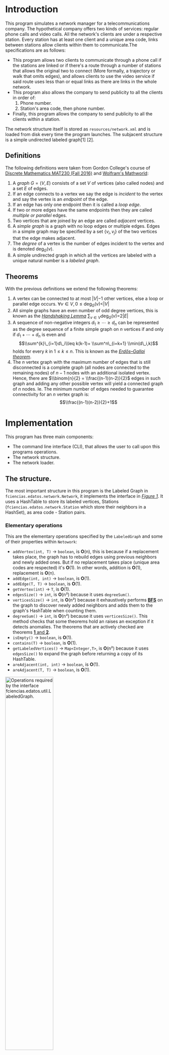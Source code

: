 Introduction
============

This program simulates a network manager for a telecommunications company. The hypothetical company offers two kinds of services: regular phone calls and video calls. All the network's clients are under a respective station. Every station has at least one client and a unique area code, links between stations allow clients within them to communicate.The specifications are as follows:

-   This program allows two clients to communicate through a phone call if the stations are linked or if there's a route through a number of stations that allows the original two to connect (More formally, a trajectory or walk that omits edges), and allows clients to use the video service if said route uses less than or equal links as there are links in the whole network.
-   This program also allows the company to send publicity to all the clients in order of:
    1.  Phone number.
    2.  Station's area code, then phone number.
-   Finally, this program allows the company to send publicity to all the clients within a station.

The network structure itself is stored as `resources/network.xml` and is loaded from disk every time the program launches. The subjacent structure is a simple undirected labeled graph[1] [2].

Definitions
-----------

The following definitions were taken from Gordon College's course of [Discrete Mathematics MAT230 (Fall 2016)](http://math.gordon.edu/courses/mat230/handouts/graphs.pdf) and [Wolfram's Mathworld](http://mathworld.wolfram.com/LabeledGraph.html):

1.  A *graph* *G* = (*V*, *E*) consists of a set *V* of vertices (also called nodes) and a set *E* of edges.
2.  If an edge connects to a vertex we say the edge is *incident* to the vertex and say the vertex is an *endpoint* of the edge.
3.  If an edge has only one endpoint then it is called a *loop edge*.
4.  If two or more edges have the same endpoints then they are called *multiple or parallel* edges.
5.  Two vertices that are joined by an edge are called *adjacent* vertices.
6.  A *simple graph* is a graph with no loop edges or multiple edges. Edges in a simple graph may be specified by a set {*v*<sub>*i*</sub>, *v*<sub>*j*</sub>} of the two vertices that the edge makes adjacent.
7.  The *degree* of a vertex is the number of edges incident to the vertex and is denoted deg<sub>*G*</sub>(*v*).
8.  A simple undirected graph in which all the vertices are labeled with a unique natural number is a *labeled graph*.

Theorems
--------

With the previous definitions we extend the following theorems:

1.  A vertex can be connected to at most |*V*|−1 other vertices, else a loop or parallel edge occurs.
    ∀*v* ∈ *V*, 0 ≤ deg<sub>*G*</sub>(*v*)&lt;|*V*|
2.  All simple graphs have an even number of odd degree vertices, this is known as the [*Handshaking Lemma*](https://proofwiki.org/wiki/Handshake_Lemma)
    ∑<sub>*v* ∈ *V*</sub>deg<sub>*G*</sub>(*v*)=2|*E*|
3.  A sequence of non-negative integers *d*<sub>1</sub> ≥ ⋯ ≥ *d*<sub>*n*</sub> can be represented as the degree sequence of a finite simple graph on *n* vertices if and only if *d*<sub>1</sub> + ⋯ + *d*<sub>*n*</sub> is even and
    $$\\sum^{k}\_{i=1}d\_i\\leq k(k-1)+ \\sum^n\_{i=k+1} \\min(d\_i,k)$$
     holds for every *k* in 1 ≤ *k* ≤ *n*. This is known as the [*Erdős–Gallai theorem*](https://en.wikipedia.org/wiki/Erd%C5%91s%E2%80%93Gallai_Theorem).
4.  The *n* vertex graph with the maximum number of edges that is still disconnected is a complete graph (all nodes are connected to the remaining nodes) of *n* − 1 nodes with an additional isolated vertex. Hence, there are $\\binom{n}{2} = \\frac{(n-1)(n-2)}{2}$ edges in such graph and adding any other possible vertex will yield a connected graph of *n* nodes. Ie. The minimum number of edges needed to guarantee connectivity for an *n* vertex graph is:
    $$\\frac{(n-1)(n-2)}{2}+1$$

Implementation
==============

This program has three main components:

-   The command line interface (CLI), that allows the user to call upon this programs operations.
-   The network structure.
-   The network loader.

The structure.
--------------

The most important structure in this program is the Labeled Graph in `fciencias.edatos.network.Network`, it implements the interface in [*Figure 1*](#fig1). It uses a HashTable to store its labeled vertices, Stations (`fciencias.edatos.network.Station` which store their neighbors in a HashSet), as area code - Station pairs.

### Elementary operations

This are the elementary operations specified by the `LabeledGraph` and some of their properties within `Netowork`:

-   `addVertex(int, T)` → `boolean`, is **O**(n), this is because if a replacement takes place, the graph has to rebuild edges using previous neighbors and newly added ones. But if no replacement takes place (unique area codes are respected) it's **O**(1). In other words, addition is **O**(1), replacement is **O**(n).
-   `addEdge(int, int)` → `boolean`, is **O**(1).
-   `addEdge(T, T)` → `boolean`, is **O**(1).
-   `getVertex(int)` → `T`, is **O**(1).
-   `edgesSize()` → `int`, is **O**(n²) because it uses `degreeSum()`.
-   `verticesSize()` → `int`, is **O**(n²) because it exhaustively performs [**BFS**](https://en.wikipedia.org/wiki/Breadth-first_search) on the graph to discover newly added neighbors and adds them to the graph's HashTable when counting them.
-   `degreeSum()` → `int`, is **O**(n²) because it uses `verticesSize()`. This method checks that some theorems hold an raises an exception if it detects anomalies. The theorems that are actively checked are theorems [**1** and **2**](#theorems).
-   `isEmpty()` → `boolean`, is **O**(1).
-   `contains(T)` → `boolean`, is **O**(1).
-   `getLabeledVertices()` → `Map<Integer,T>`, is **O**(n²) because it uses `edgesSize()` to expand the graph before returning a copy of its HashTable.
-   `areAdjacent(int, int)` → `boolean`, is **O**(1).
-   `areAdjacent(T, T)` → `boolean`, is **O**(1).

<img src="./resources/doc-files/diagram.gif" alt="Operations required by the interface fciencias.edatos.util.LabeledGraph." id="fig1" style="width:55.0%" />

### Additional operations

In addition to this elementary operations, `Network` also implements the following methods that extend its functionality (*c* is the number of clients within the network):

-   `quickEdgesSize()` → `int`, is **O**(*n*log(*n*)) since it sorts the list of all the network's station's degrees using [*Timsort*](https://en.wikipedia.org/wiki/Timsort).
-   `getAllClientsByPhone()` → `List<Client>`, is **O**(*c*log(*c*)), because it uses [*Timsort*](https://en.wikipedia.org/wiki/Timsort) on all the network's clients.
-   `getAllClientsByStation()` → `List<Client>`, is **O**(*c*log(*c*)), because it uses [*Timsort*](https://en.wikipedia.org/wiki/Timsort) on each station's client set.
-   `linearErdosGallai(List<Integer>)` → `boolean`, is **O**(n) per the theorems in [**this paper**](http://www.cs.elte.hu/egres/tr/egres-11-11.pdf); this basically implements the [Erdos-Gallai theorem](#theorems).
-   `getTrajectory(T, T)` → `List<Station>`, is **O**(n²) because it uses `getTrajectory(int, int)`.
-   `getTrajectory(int, int)` → `List<Station>`, is **O**(n²) because it uses `edgesSize()` to expand the graph before extracting the trajectory.

The parser
----------

In order to properly load the provided `network.xml` into the structure, the `NetworkLoader` class uses [DOM](https://docs.oracle.com/javase/7/docs/api/org/w3c/dom/package-summary.html) and a [dtd](https://en.wikipedia.org/wiki/Document_type_definition) file (`resources/Network.dtd`). The XML file representing the `Network` looks like this:

``` xml
<?xml version="1.0" encoding="UTF-8"?>
<!DOCTYPE Network SYSTEM "Network.dtd">
<Network links="277" stations="25">
    <Station code="55" name="Mexico City">
        <Client name="Daniel Bermudez" phone="71416892"/>
        <Client name="Jose Arguello" phone="12297883"/>
    </Station>
    <Station code="81" name="Monterrey, Nuevo Leon">
        ...
    </Station>
    ...
    <Link stationACode="33" stationBCode="686"/>
    <Link stationACode="686" stationBCode="229"/>
    <Link stationACode="998" stationBCode="744"/>
    ...
</Network>
```

where each *Station* tag represents a chemical element with corresponding `name` (self-explanatory), and `code` (unique area code), and each *Link* tag represents a link between the stations with codes `stationACode` and `stationACode`. Also, every *Station* tag has a number of *Client* tags which represent the station's clients and each have attributes `name` and `phone` (both, self-explanatory).

### Random network generation script

In order to create a random xml that adheres to the aforementioned Network.dtd, the following python script was created (source code in `resources/stations.py`):

``` python
from xml.etree.ElementTree import ElementTree as Tree
from xml.etree.ElementTree import Element as Elem
from random import randint
import xml.etree.ElementTree as e_tree
import os


F_NAMES = """Luis
...
Elizabeth""".splitlines()

L_NAMES = """Rodriguez
...
Arguello""".splitlines()

STATIONS = """55-Mexico City
...
951-Oaxaca, Oaxaca""".splitlines()

def main():
    root = Elem('Network')
    area_codes = []
    for station in STATIONS:
        words = station.split('-')
        area_code = words[0]
        area_codes.append(area_code)

        name = words[1]
        new_station = Elem('Station')
        new_station.set('code', str(area_code))
        new_station.set('name', name)
        appendclients(new_station, randint(1, 5))
        root.append(new_station)

    min_conn = ((len(area_codes) - 1)*(len(area_codes) - 2))//2 + 1
    links = set()
    for _ in range(min_conn):
        station_a, station_b = getlink(links, area_codes)
        new_link = Elem('Link')
        new_link.set('stationACode', station_a)
        new_link.set('stationBCode', station_b)
        root.append(new_link)

    root.set('links', str(min_conn))
    root.set('stations', str(len(area_codes)))
    with open('network.xml', 'wb') as f:
        f.write(b'<?xml version="1.0" encoding="UTF-8" ?><!DOCTYPE Network SYSTEM "Network.dtd">')
        Tree(root).write(f, 'utf-8')
...
```

This line in particular needs some explaining, it is calculating the minimum links necessary to guarantee that the graph will be connected per [theorem 4](#theorems):

``` python
min_conn = ((len(area_codes) - 1)*(len(area_codes) - 2))//2 + 1
```

While `F_NAMES` and `L_NAMES` hold random first names and last names respectively, `STATIONS` were taken from [**this page**](https://en.wikipedia.org/wiki/Telephone_numbers_in_Mexico) and represent real life cities with their respective area codes.

Using the program
=================

The program explains the options available to the user when it's first launched. It uses [regular expressions](https://en.wikipedia.org/wiki/Regular_expression) for all its user input validation, hence it's pretty robust, it won't accept invalid options or incorrect syntax.

<img src="./resources/doc-files/home.png" alt="Welcome screen." style="width:60.0%" />

Making a call
-------------

In order for a call to be successful, first of all the specified phone numbers must exist within their corresponding area codes. If both clients are accounted for by their respective stations, a route is then calculated. If the resulting route is shorter (in terms of links traversed) than or equal to the number of links within the whole network, the program asks the client if they wish to use video. Using standard yes or no answers, the call is placed with the appropriate conditions.

<img src="./resources/doc-files/call.png" alt="A successful video call between 33-27432256 and 55-12297883." style="width:60.0%" />

Sending publicity to all clients
--------------------------------

In order to send publicity to all clients in the network, two options are available. The Company can send the publicity in order by the clients' phone numbers, or in order by area code, and then by phone number.

<img src="./resources/doc-files/orderPhone.png" alt="Publicity sent to all clients in the network, ordered by their phone numbers." style="width:60.0%" />

<img src="./resources/doc-files/orderCode.png" alt="Publicity sent to all clients in the network, ordered by their area codes, and then their phone numbers." style="width:60.0%" />

Sending publicity to clients in a specific area code
----------------------------------------------------

Lastly, the Company can also send targeted publicity to all the clients within an area code.

<img src="./resources/doc-files/code.png" alt="Publicity sent to all clients in Mexico City" style="width:60.0%" />

Building and running the program
================================

The program can be built using ant, the available commands are described in the next section [ANT](#ant). If you're on Linux and have [python](https://www.python.org/downloads/) installed, then running the following command from the project's main directory will be enough to build and run the program: `ant executable; ./network`. After having run `ant executable` once, you'll only need to run `./network` to launch the program, though.

ANT commands
------------

The included `build.xml` provides the following commands:

1.  `ant compile`, compiles the program to `build/classes/`.
2.  `ant doc`, generates the program's documentation and puts it inside `doc/`.
3.  `ant jar`, compiles the program and creates a jar, `build/jar/Network.jar`.
4.  `ant run`, compiles the program, creates the jar and runs the application (using the awful ant logger). This is not the recommended way to run the program, use the following command to create an executable instead:
5.  `ant executable`, creates a runnable file `./network` that uses a [python](https://www.python.org/downloads/) script to run the actual jar file.
6.  `ant all`, generates documentation, compiles the program, creates the jar file and the runnable file.
7.  `ant clean`, deletes all files and folders except for `src/`, `resources/`, `build.xml` and `README.pdf`.

Acknowledgements
================

For more information on the tools used to build, create and run this program see:

-   [Apache Ant](http://ant.apache.org/).
-   [Document object model](https://docs.oracle.com/javase/7/docs/api/org/w3c/dom/package-summary.html).
-   [Document type definition](https://en.wikipedia.org/wiki/Document_type_definition).
-   [Python](https://www.python.org/).
-   [Regular expressions](https://en.wikipedia.org/wiki/Regular_expression).

[1] http://mathworld.wolfram.com/LabeledGraph.html

[2] https://en.wikipedia.org/wiki/Graph\_labeling
